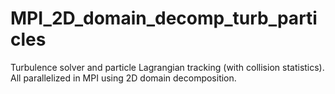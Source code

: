 # MPI_2D_domain_decomp_turb_particles
Turbulence solver and particle Lagrangian tracking (with collision statistics). All parallelized in MPI using 2D domain decomposition.
